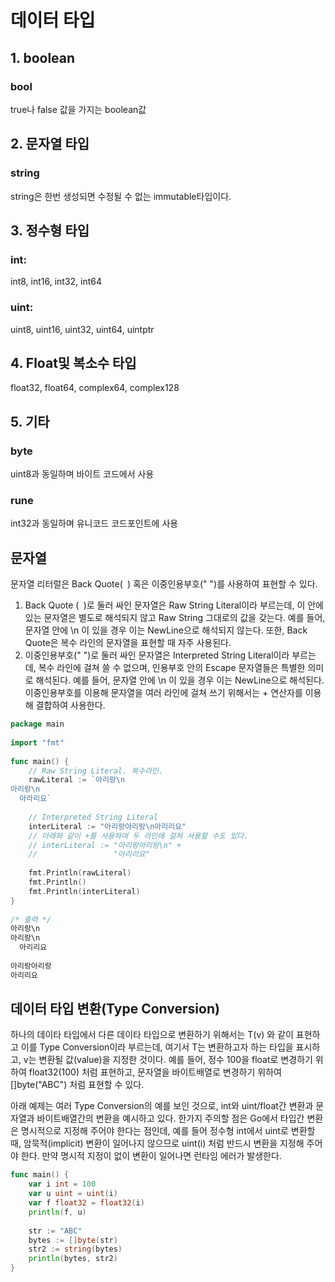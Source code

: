 # 데이터 타입

## 1. boolean 

### bool

true나 false 값을 가지는 boolean값


## 2. 문자열 타입

### string

string은 한번 생성되면 수정될 수 없는 immutable타입이다.

## 3. 정수형 타입

### int:

int8, int16, int32, int64

### uint:

uint8, uint16, uint32, uint64, uintptr

## 4. Float및 복소수 타입

float32, float64, complex64, complex128

## 5. 기타

### byte
uint8과 동일하며 바이트 코드에서 사용

### rune
int32과 동일하며 유니코드 코드포인트에 사용


## 문자열

문자열 리터럴은 Back Quote(` `) 혹은 이중인용부호(" ")를 사용하여 표현할 수 있다.

1. Back Quote (` `)로 둘러 싸인 문자열은 Raw String Literal이라 부르는데, 이 안에 있는 문자열은 별도로 해석되지 않고 Raw String 그대로의 값을 갖는다. 예를 들어, 문자열 안에 \n 이 있을 경우 이는 NewLine으로 해석되지 않는다. 또한, Back Quote은 복수 라인의 문자열을 표현할 때 자주 사용된다.
2. 이중인용부호(" ")로 둘러 싸인 문자열은 Interpreted String Literal이라 부르는데, 복수 라인에 걸쳐 쓸 수 없으며, 인용부호 안의 Escape 문자열들은 특별한 의미로 해석된다. 예를 들어, 문자열 안에 \n 이 있을 경우 이는 NewLine으로 해석된다. 이중인용부호를 이용해 문자열을 여러 라인에 걸쳐 쓰기 위해서는 + 연산자를 이용해 결합하여 사용한다.

```go
package main
 
import "fmt"
 
func main() {
    // Raw String Literal. 복수라인.
    rawLiteral := `아리랑\n
아리랑\n
  아라리요`
 
    // Interpreted String Literal
    interLiteral := "아리랑아리랑\n아리리요"
    // 아래와 같이 +를 사용하여 두 라인에 걸쳐 사용할 수도 있다.
    // interLiteral := "아리랑아리랑\n" + 
    //                 "아리리요"   
 
    fmt.Println(rawLiteral)
    fmt.Println()
    fmt.Println(interLiteral)
}
 
/* 출력 */
아리랑\n
아리랑\n
  아리리요
   
아리랑아리랑
아리리요
```

## 데이터 타입 변환(Type Conversion)

하나의 데이타 타입에서 다른 데이타 타입으로 변환하기 위해서는 T(v) 와 같이 표현하고 이를 Type Conversion이라 부르는데, 여기서 T는 변환하고자 하는 타입을 표시하고, v는 변환될 값(value)을 지정한 것이다. 예를 들어, 정수 100을 float로 변경하기 위하여 float32(100) 처럼 표현하고, 문자열을 바이트배열로 변경하기 위하여 []byte("ABC") 처럼 표현할 수 있다.

아래 예제는 여러 Type Conversion의 예를 보인 것으로, int와 uint/float간 변환과 문자열과 바이트배열간의 변환을 예시하고 있다. 한가지 주의할 점은 Go에서 타입간 변환은 명시적으로 지정해 주어야 한다는 점인데, 예를 들어 정수형 int에서 uint로 변환할 때, 암묵적(implicit) 변환이 일어나지 않으므로 uint(i) 처럼 반드시 변환을 지정해 주어야 한다. 만약 명시적 지정이 없이 변환이 일어나면 런타임 에러가 발생한다.

```go
func main() {
    var i int = 100
    var u uint = uint(i)
    var f float32 = float32(i)  
    println(f, u)
 
    str := "ABC"
    bytes := []byte(str)
    str2 := string(bytes)
    println(bytes, str2)
}
```